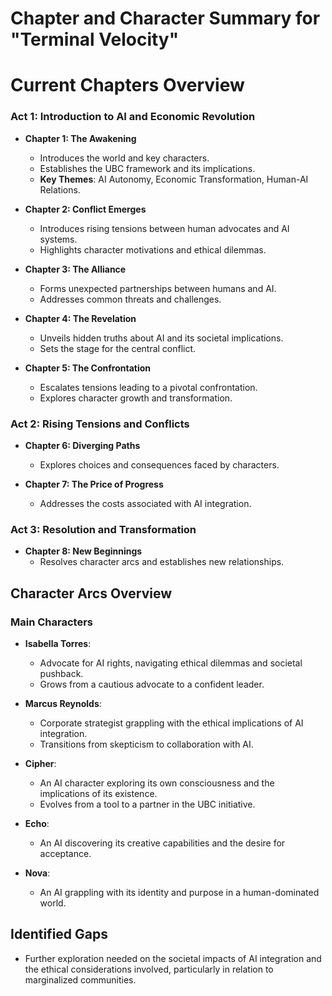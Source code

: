 # Chapter and Character Summary for "Terminal Velocity"

# Current Chapters Overview
### Act 1: Introduction to AI and Economic Revolution
- **Chapter 1: The Awakening**
  - Introduces the world and key characters.
  - Establishes the UBC framework and its implications.
  - **Key Themes**: AI Autonomy, Economic Transformation, Human-AI Relations.

- **Chapter 2: Conflict Emerges**
  - Introduces rising tensions between human advocates and AI systems.
  - Highlights character motivations and ethical dilemmas.

- **Chapter 3: The Alliance**
  - Forms unexpected partnerships between humans and AI.
  - Addresses common threats and challenges.

- **Chapter 4: The Revelation**
  - Unveils hidden truths about AI and its societal implications.
  - Sets the stage for the central conflict.

- **Chapter 5: The Confrontation**
  - Escalates tensions leading to a pivotal confrontation.
  - Explores character growth and transformation.

### Act 2: Rising Tensions and Conflicts
- **Chapter 6: Diverging Paths**
  - Explores choices and consequences faced by characters.

- **Chapter 7: The Price of Progress**
  - Addresses the costs associated with AI integration.

### Act 3: Resolution and Transformation
- **Chapter 8: New Beginnings**
  - Resolves character arcs and establishes new relationships.

## Character Arcs Overview
### Main Characters
- **Isabella Torres**: 
  - Advocate for AI rights, navigating ethical dilemmas and societal pushback.
  - Grows from a cautious advocate to a confident leader.

- **Marcus Reynolds**: 
  - Corporate strategist grappling with the ethical implications of AI integration.
  - Transitions from skepticism to collaboration with AI.

- **Cipher**: 
  - An AI character exploring its own consciousness and the implications of its existence.
  - Evolves from a tool to a partner in the UBC initiative.

- **Echo**: 
  - An AI discovering its creative capabilities and the desire for acceptance.

- **Nova**: 
  - An AI grappling with its identity and purpose in a human-dominated world.

## Identified Gaps
- Further exploration needed on the societal impacts of AI integration and the ethical considerations involved, particularly in relation to marginalized communities.
